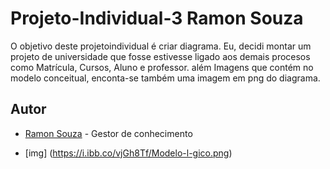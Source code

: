 # Projeto-Individual-3 Ramon Souza 

O objetivo deste projetoindividual é criar diagrama. Eu, decidi montar um projeto de universidade  que fosse estivesse ligado aos demais procesos como Matrícula, Cursos, Aluno e professor. além Imagens que contém no modelo conceitual, enconta-se também uma imagem em png do diagrama.

## Autor
- [Ramon Souza](https://github.com/ramonsolfer) -  Gestor de conhecimento


- [img] (https://i.ibb.co/vjGh8Tf/Modelo-l-gico.png)
